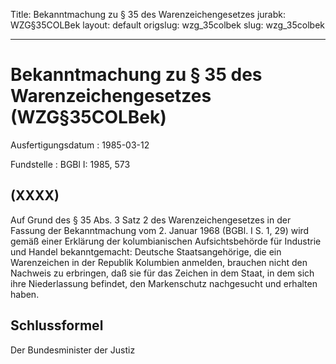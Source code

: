 Title: Bekanntmachung zu § 35 des Warenzeichengesetzes
jurabk: WZG§35COLBek
layout: default
origslug: wzg_35colbek
slug: wzg_35colbek

---

# Bekanntmachung zu § 35 des Warenzeichengesetzes (WZG§35COLBek)

Ausfertigungsdatum
:   1985-03-12

Fundstelle
:   BGBl I: 1985, 573



## (XXXX)

Auf Grund des § 35 Abs. 3 Satz 2 des Warenzeichengesetzes in der
Fassung der Bekanntmachung vom 2. Januar 1968 (BGBl. I S. 1, 29) wird
gemäß einer Erklärung der kolumbianischen Aufsichtsbehörde für
Industrie und Handel bekanntgemacht:
Deutsche Staatsangehörige, die ein Warenzeichen in der Republik
Kolumbien anmelden, brauchen nicht den Nachweis zu erbringen, daß sie
für das Zeichen in dem Staat, in dem sich ihre Niederlassung befindet,
den Markenschutz nachgesucht und erhalten haben.


## Schlussformel

Der Bundesminister der Justiz

